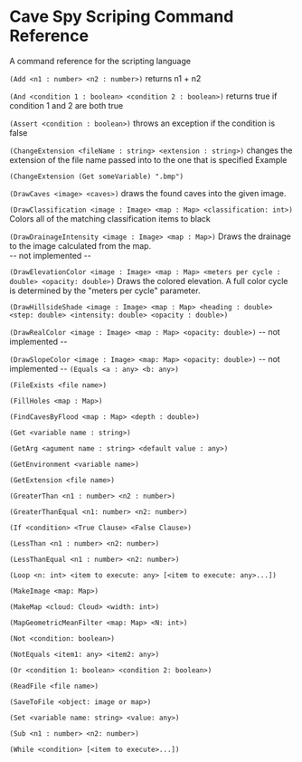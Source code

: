 Cave Spy Scriping Command Reference
====================================

A command reference for the scripting language

`(Add <n1 : number> <n2 : number>)`
returns n1 + n2

`(And <condition 1 : boolean> <condition 2 : boolean>)`
returns true if condition 1 and 2 are both true

`(Assert <condition : boolean>)`
throws an exception if the condition is false

`(ChangeExtension <fileName : string> <extension : string>)`
changes the extension of the file name passed into to the one that is specified
Example
```
(ChangeExtension (Get someVariable) ".bmp")
```

`(DrawCaves <image> <caves>)`
draws the found caves into the given image.

`(DrawClassification <image : Image> <map : Map> <classification: int>)`
Colors all of the matching classification items to black

`(DrawDrainageIntensity <image : Image> <map : Map>)`
Draws the drainage to the image calculated from the map.  
-- not implemented --

`(DrawElevationColor <image : Image> <map : Map> <meters per cycle : double> <opacity: double>)`
Draws the colored elevation.  A full color cycle is determined by the "meters per cycle" parameter.

`(DrawHillsideShade <image : Image> <map : Map> <heading : double> <step: double> <intensity: double> <opacity : double>)`

`(DrawRealColor <image : Image> <map : Map> <opacity: double>)`
-- not implemented --

`(DrawSlopeColor <image : Image> <map: Map> <opacity: double>)`
-- not implemented --
`(Equals <a : any> <b: any>)`

`(FileExists <file name>)`

`(FillHoles <map : Map>)`

`(FindCavesByFlood <map : Map> <depth : double>)`

`(Get <variable name : string>)`

`(GetArg <agument name : string> <default value : any>)`

`(GetEnvironment <variable name>)`

`(GetExtension <file name>)`

`(GreaterThan <n1 : number> <n2 : number>)`

`(GreaterThanEqual <n1: number> <n2: number>)`

`(If <condition> <True Clause> <False Clause>)`

`(LessThan <n1 : number> <n2: number>)`

`(LessThanEqual <n1 : number> <n2: number>)`

`(Loop <n: int> <item to execute: any> [<item to execute: any>...])`

`(MakeImage <map: Map>)`

`(MakeMap <cloud: Cloud> <width: int>)`

`(MapGeometricMeanFilter <map: Map> <N: int>)`

`(Not <condition: boolean>)`

`(NotEquals <item1: any> <item2: any>)`

`(Or <condition 1: boolean> <condition 2: boolean>)`

`(ReadFile <file name>)`

`(SaveToFile <object: image or map>)`

`(Set <variable name: string> <value: any>)`

`(Sub <n1 : number> <n2: number>)`

`(While <condition> [<item to execute>...])`


